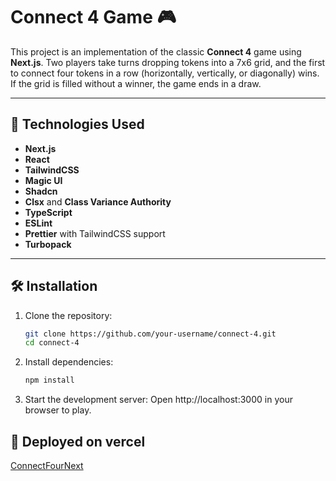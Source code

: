 # Connect 4 Game 🎮

This project is an implementation of the classic **Connect 4** game using **Next.js**. Two players take turns dropping tokens into a 7x6 grid, and the first to connect four tokens in a row (horizontally, vertically, or diagonally) wins. If the grid is filled without a winner, the game ends in a draw.

---

## 🚀 Technologies Used

- **Next.js**
- **React**
- **TailwindCSS**
- **Magic UI**
- **Shadcn**
- **Clsx** and **Class Variance Authority**
- **TypeScript**
- **ESLint**
- **Prettier** with TailwindCSS support
- **Turbopack**

---

## 🛠️ Installation

1. Clone the repository:

   ```bash
   git clone https://github.com/your-username/connect-4.git
   cd connect-4
   ```

2. Install dependencies:

   ```bash
   npm install
   ```

3. Start the development server:
   Open http://localhost:3000 in your browser to play.

## 🚀 Deployed on vercel
[ConnectFourNext](connect-four-aarons-projects-24720b7f.vercel.app)

